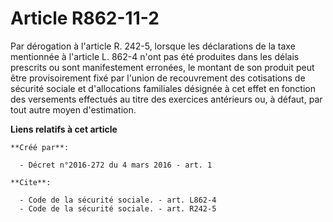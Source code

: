 # Article R862-11-2

Par dérogation à l'article R. 242-5, lorsque les déclarations de la taxe mentionnée à l'article L. 862-4 n'ont pas été
produites dans les délais prescrits ou sont manifestement erronées, le montant de son produit peut être provisoirement fixé
par l'union de recouvrement des cotisations de sécurité sociale et d'allocations familiales désignée à cet effet en fonction
des versements effectués au titre des exercices antérieurs ou, à défaut, par tout autre moyen d'estimation.

**Liens relatifs à cet article**

	**Créé par**:

	  - Décret n°2016-272 du 4 mars 2016 - art. 1

	**Cite**:

	  - Code de la sécurité sociale. - art. L862-4
	  - Code de la sécurité sociale. - art. R242-5

